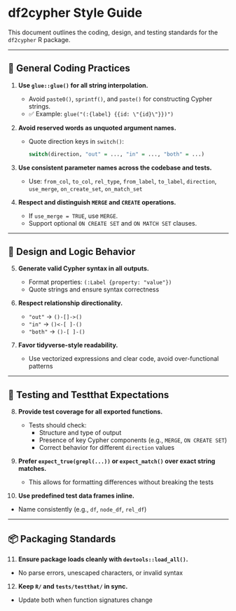 # df2cypher Style Guide

This document outlines the coding, design, and testing standards for the `df2cypher` R package.

---

## 🔧 General Coding Practices

1. **Use `glue::glue()` for all string interpolation.**  
   - Avoid `paste0()`, `sprintf()`, and `paste()` for constructing Cypher strings.  
   - ✅ Example: `glue("(:{label} {{id: \"{id}\"}})")`

2. **Avoid reserved words as unquoted argument names.**  
   - Quote direction keys in `switch()`:
     ```r
     switch(direction, "out" = ..., "in" = ..., "both" = ...)
     ```

3. **Use consistent parameter names across the codebase and tests.**  
   - Use: `from_col`, `to_col`, `rel_type`, `from_label`, `to_label`, `direction`, `use_merge`, `on_create_set`, `on_match_set`

4. **Respect and distinguish `MERGE` and `CREATE` operations.**  
   - If `use_merge = TRUE`, use `MERGE`.  
   - Support optional `ON CREATE SET` and `ON MATCH SET` clauses.

---

## 📐 Design and Logic Behavior

5. **Generate valid Cypher syntax in all outputs.**  
   - Format properties: `(:Label {property: "value"})`  
   - Quote strings and ensure syntax correctness

6. **Respect relationship directionality.**  
   - `"out"` → `()-[]->()`  
   - `"in"` → `()<-[ ]-()`  
   - `"both"` → `()-[ ]-()`

7. **Favor tidyverse-style readability.**  
   - Use vectorized expressions and clear code, avoid over-functional patterns

---

## 🧪 Testing and Testthat Expectations

8. **Provide test coverage for all exported functions.**  
   - Tests should check:
     - Structure and type of output
     - Presence of key Cypher components (e.g., `MERGE`, `ON CREATE SET`)
     - Correct behavior for different `direction` values

9. **Prefer `expect_true(grepl(...))` or `expect_match()` over exact string matches.**  
   - This allows for formatting differences without breaking the tests

10. **Use predefined test data frames inline.**  
   - Name consistently (e.g., `df`, `node_df`, `rel_df`)

---

## 📦 Packaging Standards

11. **Ensure package loads cleanly with `devtools::load_all()`.**  
   - No parse errors, unescaped characters, or invalid syntax

12. **Keep `R/` and `tests/testthat/` in sync.**  
   - Update both when function signatures change

